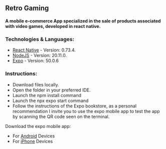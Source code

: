 ## Retro Gaming

#### A mobile e-commerce App specialized in the sale of products associated with video games, developed in react native.

### Technologies & Languages:
- [React Native](https://reactnative.dev/) - Version: 0.73.4.
- [NodeJS](https://nodejs.org/es/) - Version: 20.11.0.
- [Expo](https://expo.dev/) - Version: 50.0.6

### Instructions:
- Download files locally.
- Open the folder in your preferred IDE.
- Launch the npm install command
- Launch the npx expo start command
- Follow the instructions of the Expo bookstore, as a personal recommendation I invite you to use the expo mobile app to test the app by scanning the QR code seen on the terminal.

Download the expo mobile app:
- For [Android](https://play.google.com/store/apps/details?id=host.exp.exponent&referrer=www) Devices
- For [iPhone](https://apps.apple.com/us/app/expo-go/id982107779) Devices
